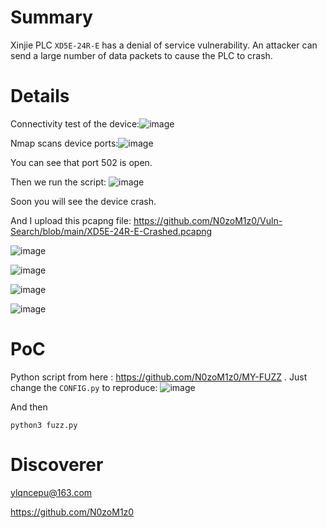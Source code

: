 # Summary
Xinjie PLC `XD5E-24R-E` has a denial of service vulnerability. An attacker can send a large number of data packets to cause the PLC to crash.

# Details
Connectivity test of the device:![image](https://github.com/user-attachments/assets/170d5807-3800-4057-a952-4500746c0b37)

Nmap scans device ports:![image](https://github.com/user-attachments/assets/c1f567c7-ee5a-451d-88a5-d82f0f26b3eb)

You can see that port 502 is open.

Then we run the script:
![image](https://github.com/user-attachments/assets/c70b79a4-5655-4411-b41d-166ba959521c)


Soon you will see the device crash. 

And I upload this pcapng file: https://github.com/N0zoM1z0/Vuln-Search/blob/main/XD5E-24R-E-Crashed.pcapng

![image](https://github.com/user-attachments/assets/8c3c17f2-2deb-458c-ad21-57418130d816)

![image](https://github.com/user-attachments/assets/d899597b-4214-4960-bd99-52ba42a3c858)

![image](https://github.com/user-attachments/assets/65c07cbf-f527-42de-b5d2-27f55d1113e6)

![image](https://github.com/user-attachments/assets/19f967a9-b8c5-4518-844c-4835e9ceccbf)


# PoC
Python script from here : https://github.com/N0zoM1z0/MY-FUZZ .
Just change the `CONFIG.py` to reproduce:
![image](https://github.com/user-attachments/assets/a151f710-dc7f-494e-b45f-d78cbd3568e1)

And then
```
python3 fuzz.py
```

# Discoverer
ylqncepu@163.com

https://github.com/N0zoM1z0
